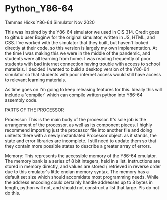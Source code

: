 # Python_Y86-64

Tammas Hicks
Y86-64 Simulator
Nov 2020

This was inspired by the Y86-64 simulator we used in CIS 314.
Credit goes to github user Boginw for the original simulator,
written in JS, HTML, and CSS. I've worked with the simulator
that they built, but haven't looked directly at their code,
so this version is largely my own implementation.
  At the time I was making this we were in the middle of the 
pandemic, and students were all learning from home. 
I was reading frequently of poor students with bad internet 
connection having trouble with access to school materials. 
I decided I wanted to build a desktop version of the Y86-64 
simulator so that students with poor internet access would 
still have access to relevant learning materials.

As time goes on I'm going to keep releasing features for this.
Ideally this will include a 'compiler' which can compile
written python into Y86-64 assembly code.


PARTS OF THE PROCESSOR

Processor:
  This is the main body of the processor. It's sole job is
  the arrangement of the processor, as well as its component
  pieces. I highly recommend importing just the processor file
  into another file and doing unitests there with a newly
  instantiated Processor object. as it stands, the state and
  error libraries are incomplete. I still need to update 
  them so that they contain more possible states to describe a
  greater array of errors.
  
Memory:
  This represents the accessible memory of the Y86-64 emulator.
  The memory bank is a series of 8 bit integers, held in a
  list. Instructions are stored in memory directly, and values
  are stored / retrieved in reverse order due to this 
  emulator's little endian memory syntax. The memory has a 
  default set size which should accomidate most programming
  needs. While the address encoding could certainly handle
  addresses up to 8 bytes in length, python will not, and
  should not construct a list that large. Pls do not do this.
  
 
